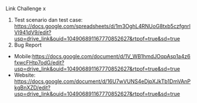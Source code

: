 Link Challenge x

1. Test scenario dan test case: https://docs.google.com/spreadsheets/d/1m3OghL4RNUoG8txb5czfgnrlVI941dV9/edit?usp=drive_link&ouid=104906891167770852627&rtpof=true&sd=true
2. Bug Report
- Mobile:https://docs.google.com/document/d/1V_WB1hmdJOqpAsp1a4z6fxwcFHtp7odG/edit?usp=drive_link&ouid=104906891167770852627&rtpof=true&sd=true
- Website: https://docs.google.com/document/d/16U7wVUNS4eDjpXJkTb1DmVAnPkgBnXZD/edit?usp=drive_link&ouid=104906891167770852627&rtpof=true&sd=true
